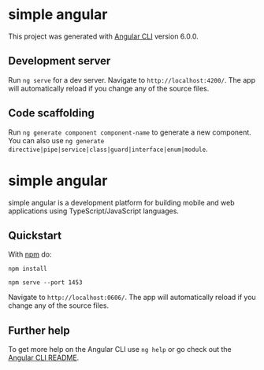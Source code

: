 # simple angular 

This project was generated with [Angular CLI](https://github.com/angular/angular-cli) version 6.0.0.

## Development server

Run `ng serve` for a dev server. Navigate to `http://localhost:4200/`. The app will automatically reload if you change any of the source files.

## Code scaffolding

Run `ng generate component component-name` to generate a new component. You can also use `ng generate directive|pipe|service|class|guard|interface|enum|module`.
# simple angular 

simple angular  is a development platform for building mobile and web applications using TypeScript/JavaScript  languages.

## Quickstart
With [npm](https://npmjs.org) do:

```
npm install 
```
```
npm serve --port 1453 
```
 Navigate to `http://localhost:0606/`. The app will automatically reload if you change any of the source files.

## Further help

To get more help on the Angular CLI use `ng help` or go check out the [Angular CLI README](https://github.com/angular/angular-cli/blob/master/README.md).